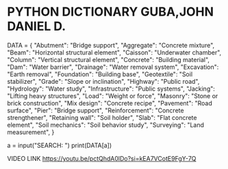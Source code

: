 # PYTHON DICTIONARY GUBA,JOHN DANIEL D.
DATA = {
"Abutment": "Bridge support",
"Aggregate": "Concrete mixture",
"Beam": "Horizontal structural element",
"Caisson": "Underwater chamber",
"Column": "Vertical structural element",
"Concrete": "Building material",
"Dam": "Water barrier",
"Drainage": "Water removal system",
"Excavation": "Earth removal",
"Foundation": "Building base",
"Geotextile": "Soil stabilizer",
"Grade": "Slope or inclination",
"Highway": "Public road",
"Hydrology": "Water study",
"Infrastructure": "Public systems",
"Jacking": "Lifting heavy structures",
"Load": "Weight or force",
"Masonry": "Stone or brick construction",
"Mix design": "Concrete recipe",
"Pavement": "Road surface",
"Pier": "Bridge support",
"Reinforcement": "Concrete strengthener",
"Retaining wall": "Soil holder",
"Slab": "Flat concrete element",
"Soil mechanics": "Soil behavior study",
"Surveying": "Land measurement",
}

a = input("SEARCH: ")
print(DATA[a])

VIDEO LINK
https://youtu.be/pctQhdA0lDo?si=kEA7VCotE9FgY-7Q
